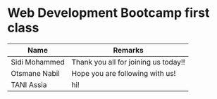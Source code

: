 # Web Development Bootcamp first class

| Name          | Remarks                              |
| ------------- | ------------------------------------ |
| Sidi Mohammed | Thank you all for joining us today!! |
| Otsmane Nabil | Hope you are following with us!      |
| TANI Assia    | hi!                                  |
